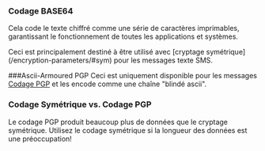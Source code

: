### Codage BASE64
Cela code le texte chiffré comme une série de caractères imprimables, garantissant le fonctionnement de toutes les applications et systèmes.

Ceci est principalement destiné à être utilisé avec [cryptage symétrique] (/encryption-parameters/#sym) pour les messages texte SMS.

###Ascii-Armoured PGP
Ceci est uniquement disponible pour les messages [Codage PGP](/encryption-parameters/#pgp) et les encode comme une chaîne "blindé ascii".

### Codage Symétrique vs. Codage PGP
Le codage PGP produit beaucoup plus de données que le cryptage symétrique. Utilisez le codage symétrique si la longueur des données est une préoccupation!
